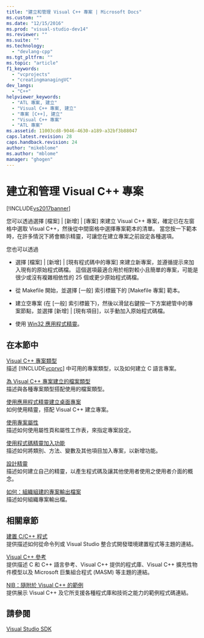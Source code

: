 ```yaml
---
title: "建立和管理 Visual C++ 專案 | Microsoft Docs"
ms.custom: ""
ms.date: "12/15/2016"
ms.prod: "visual-studio-dev14"
ms.reviewer: ""
ms.suite: ""
ms.technology: 
  - "devlang-cpp"
ms.tgt_pltfrm: ""
ms.topic: "article"
f1_keywords: 
  - "vcprojects"
  - "creatingmanagingVC"
dev_langs: 
  - "C++"
helpviewer_keywords: 
  - "ATL 專案, 建立"
  - "Visual C++ 專案, 建立"
  - "專案 [C++], 建立"
  - "Visual C++ 專案"
  - "ATL 專案"
ms.assetid: 11003cd8-9046-4630-a189-a32bf3b88047
caps.latest.revision: 28
caps.handback.revision: 24
author: "mikeblome"
ms.author: "mblome"
manager: "ghogen"
---
```

# 建立和管理 Visual C++ 專案
[!INCLUDE[vs2017banner](../assembler/inline/includes/vs2017banner.md)]

您可以透過選擇 \[檔案\] &#124; \[新增\] &#124; \[專案\] 來建立 Visual C\+\+ 專案，確定已在左窗格中選取 Visual C\+\+，然後從中間窗格中選擇專案範本的清單。 當您按一下範本時，在許多情況下將會顯示精靈，可讓您在建立專案之前設定各種選項。  
  
 您也可以透過  
  
-   選擇 \[檔案\] &#124; \[新增\] &#124; \[現有程式碼中的專案\] 來建立新專案，並遵循提示來加入現有的原始程式碼檔。 這個選項最適合用於相對較小且簡單的專案，可能是很少或沒有複雜相依性的 25 個或更少原始程式碼檔。  
  
-   從 Makefile 開始，並選擇 \[一般\] 索引標籤下的 \[Makefile 專案\] 範本。  
  
-   建立空專案 \(在 \[一般\] 索引標籤下\)，然後以滑鼠右鍵按一下方案總管中的專案節點，並選擇 \[新增\] &#124; \[現有項目\]，以手動加入原始程式碼檔。  
  
-   使用 [Win32 應用程式精靈](../windows/win32-application-wizard.md)。  
  
## 在本節中  
 [Visual C\+\+ 專案類型](../ide/visual-cpp-project-types.md)  
 描述 [!INCLUDE[vcprvc](../build/includes/vcprvc_md.md)] 中可用的專案類型，以及如何建立 C 語言專案。  
  
 [為 Visual C\+\+ 專案建立的檔案類型](../ide/file-types-created-for-visual-cpp-projects.md)  
 描述與各種專案類型搭配使用的檔案類型。  
  
 [使用應用程式精靈建立桌面專案](../ide/creating-desktop-projects-by-using-application-wizards.md)  
 如何使用精靈，搭配 Visual C\+\+ 建立專案。  
  
 [使用專案屬性](../ide/working-with-project-properties.md)  
 描述如何使用屬性頁和屬性工作表，來指定專案設定。  
  
 [使用程式碼精靈加入功能](../ide/adding-functionality-with-code-wizards-cpp.md)  
 描述如何將類別、方法、變數及其他項目加入專案，以新增功能。  
  
 [設計精靈](../ide/designing-a-wizard.md)  
 描述如何建立自己的精靈，以產生程式碼及讓其他使用者使用之使用者介面的概念。  
  
 [如何：組織組建的專案輸出檔案](../ide/how-to-organize-project-output-files-for-builds.md)  
 描述如何組織專案輸出檔。  
  
## 相關章節  
 [建置 C\/C\+\+ 程式](../build/building-c-cpp-programs.md)  
 提供描述如何從命令列或 Visual Studio 整合式開發環境建置程式等主題的連結。  
  
 [Visual C\+\+ 參考](http://msdn.microsoft.com/zh-tw/1ba03b5c-8229-4f63-b08c-6c12141d6ab1)  
 提供描述 C 和 C\+\+ 語言參考、Visual C\+\+ 提供的程式庫、Visual C\+\+ 擴充性物件模型以及 Microsoft 巨集組合程式 \(MASM\) 等主題的連結。  
  
 [NIB：隨附於 Visual C\+\+ 的範例](http://msdn.microsoft.com/zh-tw/c9ec56b3-2bbd-49b4-8a4c-9ed4b78b7a84)  
 提供展示 Visual C\+\+ 及它所支援各種程式庫和技術之能力的範例程式碼連結。  
  
## 請參閱  
 [Visual Studio SDK](http://msdn.microsoft.com/vstudio/extend)